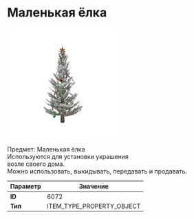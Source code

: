 # Маленькая ёлка

![Item Image](../img/6072.webp?raw=true)

Предмет: Маленькая ёлка<br>Используются для установки украшения<br>возле своего дома.<br>Можно использовать, выкидывать, передавать и продавать.


| Параметр | Значение |
|----------|----------|
| **ID** | 6072 |
| **Тип** | ITEM_TYPE_PROPERTY_OBJECT |

